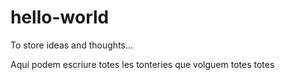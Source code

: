 # hello-world
To store ideas and thoughts...

Aqui podem escriure totes les tonteries que volguem totes totes
